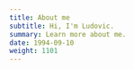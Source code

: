 ```yaml
---
title: About me
subtitle: Hi, I'm Ludovic.
summary: Learn more about me.
date: 1994-09-10
weight: 1101
---
```

